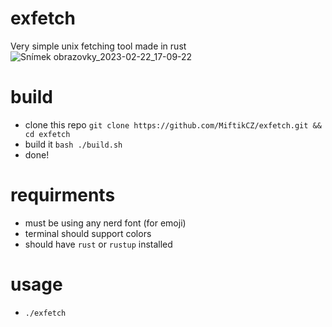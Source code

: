 # exfetch
Very simple unix fetching tool made in rust
![Snímek obrazovky_2023-02-22_17-09-22](https://user-images.githubusercontent.com/89579269/220723215-9ea0fe49-820d-4a25-b420-9904d960f025.png)

# build
- clone this repo `git clone https://github.com/MiftikCZ/exfetch.git && cd exfetch`
- build it `bash ./build.sh`
- done!

# requirments
- must be using any nerd font (for emoji)
- terminal should support colors
- should have `rust` or `rustup` installed

# usage
- `./exfetch`
